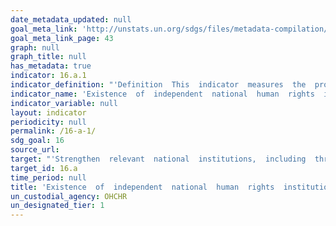 ```yaml
---
date_metadata_updated: null
goal_meta_link: 'http://unstats.un.org/sdgs/files/metadata-compilation/Metadata-Goal-16.pdf'
goal_meta_link_page: 43
graph: null
graph_title: null
has_metadata: true
indicator: 16.a.1
indicator_definition: "'Definition  This  indicator  measures  the  proportion  of  countries  that  have  internationally  recognized  independent  (NHRIs)  based  on  the  rules  of  procedure  of  the  International  Coordinating  Committee  of  National  Institutions  (ICC).  Concepts  A  National  Human  Rights  Institution  is  an  independent  administrative  body  set  up  by  a  State  to  promote  and  protect  human  rights.  NHRIs  are  State  bodies  with  a  constitutional  and/or  legislative  mandate  to  protect  and  promote  human  rights.  They  are  part  of  the  State  apparatus  and  are  funded  by  the  State.  However,  they  operate  and  function  independently  from  government.  While  their  specific  mandate  may  vary,  the  general  role  of  NHRIs  is  to  address  discrimination  in  all  its  forms,  as  well  as  to  promote  the  protection  of  civil,  political,  economic,  social  and  cultural  rights.  Core  functions  of  NHRIs  include  complaint  handling,  human  rights  education  and  making  recommendations  on  law  reform.  Effective  NHRIs  are  an  important  link  between  government  and  civil  society,  in  so  far  as  they  help  bridge  the  protection  gap  between  the  rights  of  individuals  and  the  responsibilities  of  the  State.  Six  models  of  NHRIs  exist  across  all  regions  of  the  world  today,  namely:  Human  rights  commissions,  Human  rights  ombudsman  institutions,  Hybrid  institutions,  Consultative  and  advisory  bodies,  Institutes  and  centres  and  multiple  institutions.  An  Independent  NHRI  is  an  institution  with  A  level  accreditation  status  as  benchmarked  against  the  United  Nations  Paris  Principles,  which  were  adopted  by  the  United  Nations  General  Assembly  in  1993.1  The  process  of  accreditation  is  conducted  through  peer  review  by  the  Sub-Committee  on  Accreditation  (SCA)  of  the  ICC.  There  are  three  possible  types  of  accreditation:  A:  Compliance  with  Paris  Principles  B:  Observer  Status    Not  fully  in  compliance  with  the  Paris  Principles  or  insufficient  information  provided  to  make  a  determination  C:  Non-compliant  with  the  Paris  Principles  Accreditation  by  the  ICC  entails  a  determination  whether  the  NHRI  is  compliant,  both  in  law  and  practice,  with  the  Paris  principles,  the  principal  source  of  the  normative  standards  for  NHRIs,  as  well  as  with  the  General  Observations  developed  by  the  SCA.  Other  international  standards  may  also  be  taken  into  account  by  the  SCA,  including  the  provisions  related  to  the  establishment  of  national  mechanisms  in  the  Optional  Protocol  to  the  Convention  against  Torture  and  other  Cruel,  Inhuman  or  Degrading  Treatment  or  Punishment  as  well  as  in  the  International  Convention  on  the  Rights  of  Persons  with  Disabilities.  Likewise,  the  SCA  looks  at  any  NHRI-related  recommendation  from  the  international  human  rights  mechanisms,  notably,  the  Treaty  Bodies,  Universal  Periodic  Review  (UPR)  and  special  procedures.  The  process  also  looks  into  the  effectiveness  and  level  of  engagement  with  international  human  rights  systems.  Method  of  computation  The  indicator  is  computed  as  the  accreditation  classification,  namely  A,  B  or  C  of  the  NHRI.'"
indicator_name: 'Existence  of  independent  national  human  rights  institutions  in  compliance  with  the  Paris  Principles'
indicator_variable: null
layout: indicator
periodicity: null
permalink: /16-a-1/
sdg_goal: 16
source_url: 
target: "'Strengthen  relevant  national  institutions,  including  through  international  cooperation,  for  building  capacity  at  all  levels,  in  particular  in  developing  countries,  to  prevent  violence  and  combat  terrorism  and  crime.'"
target_id: 16.a
time_period: null
title: 'Existence  of  independent  national  human  rights  institutions  in  compliance  with  the  Paris  Principles'
un_custodial_agency: OHCHR
un_designated_tier: 1
---
```

